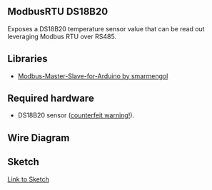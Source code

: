 ## ModbusRTU DS18B20

Exposes a DS18B20 temperature sensor value that can be read out leveraging Modbus RTU over RS485. 

## Libraries

- [Modbus-Master-Slave-for-Arduino by smarmengol](https://github.com/smarmengol/Modbus-Master-Slave-for-Arduino)

## Required hardware

- DS18B20 sensor ([counterfeit warning!](https://github.com/cpetrich/counterfeit_DS18B20)).

## Wire Diagram

## Sketch

[Link to Sketch](./ModbusRTU_DS18B20.ino)


